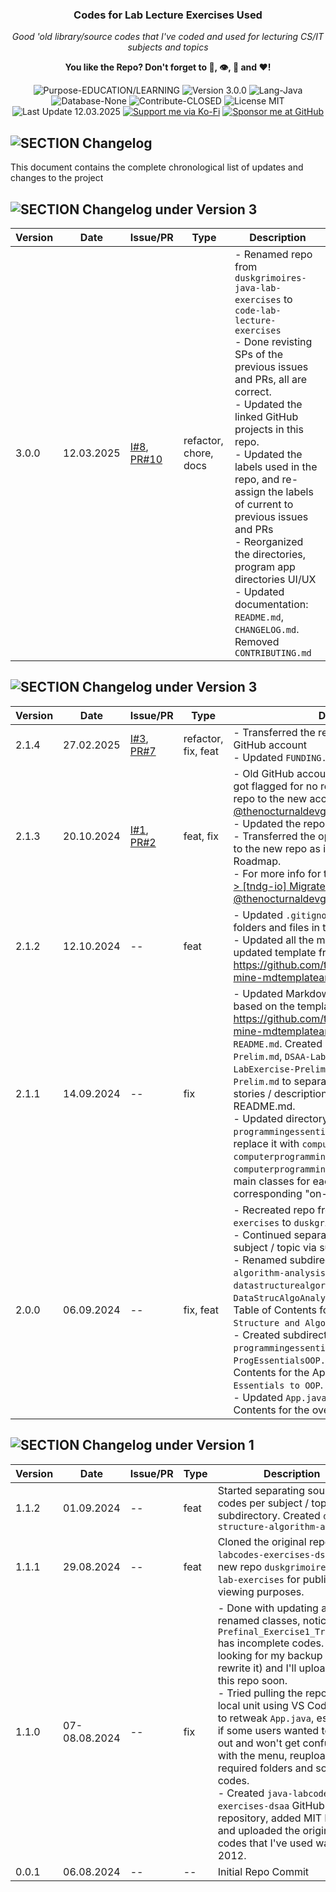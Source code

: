 <!-- <p align="center"><img src="/md_assets/octocat.gif" alt="Logo" width="130" height="130"></p> -->
<h3 align="center">Codes for Lab Lecture Exercises Used</h3>
<p align="center"><em>Good 'old library/source codes that I've coded and used for lecturing CS/IT subjects and topics</em></p>
<p align="center"><strong>You like the Repo? Don't forget to 🌟, 👁️, 🔱 and ❤️!</strong></p>
<p align="center">
   <img src="https://img.shields.io/badge/Purpose-EDUCATION/LEARNING-%2300416a?logoColor=white&labelColor=%2300416a&color=%2324292e&textColor=white" alt="Purpose-EDUCATION/LEARNING">
   <img src="https://img.shields.io/badge/Version-3.0.0-%2300416a?logoColor=white&labelColor=%2300416a&color=%2324292e&textColor=white" alt="Version 3.0.0">
   <img src="https://img.shields.io/badge/Lang-Java-%2300416a?logoColor=white&labelColor=%2300416a&color=%2324292e&textColor=white" alt="Lang-Java">
   <img src="https://img.shields.io/badge/Database-None-%2300416a?logoColor=white&labelColor=%2300416a&color=%2324292e&textColor=white" alt="Database-None">
   <img src="https://img.shields.io/badge/Contribute-CLOSED-%2300416a?logoColor=white&labelColor=%2300416a&color=%2324292e&textColor=white" alt="Contribute-CLOSED">
   <img src="https://img.shields.io/badge/License-MIT-%2300416a?logoColor=white&labelColor=%2300416a&color=%2324292e&textColor=white" alt="License MIT">
   <img src="https://img.shields.io/badge/Last%20Update-12.03.2025-%2300416a?logoColor=white&labelColor=%2300416a&color=%2324292e&textColor=white" alt="Last Update 12.03.2025">
   <a href="https://ko-fi.com/thenocturnaldevgypsy"><img src="https://img.shields.io/badge/Support%20me%20via%20Ko--Fi-%2300416a?logo=ko-fi&logoColor=white&color=%2300416a&textColor=white" alt="Support me via Ko-Fi"></a>
<a href="https://github.com/sponsors/thenocturnaldevgypsy"><img src="https://custom-icon-badges.demolab.com/badge/Sponsor%20me%20at%20GitHub-%2300416a?logo=heart&logoColor=white&color=%2300416a&textColor=white" alt="Sponsor me at GitHub"></a>
</p>

## ![SECTION Changelog](https://custom-icon-badges.demolab.com/badge/-Changelog-2471AE?logo=log&logoColor=white&labelColor=2471AE)
This document contains the complete chronological list of updates and changes to the project

## ![SECTION Changelog under Version 3](https://custom-icon-badges.demolab.com/badge/-Changelog%20under%20Version%203-24292e?logo=flame&logoColor=white&labelColor=00416a)

| Version | Date | Issue/PR | Type | Description |
| ------------- | ------------- | ------------- | ------------- | ------------- |
| 3.0.0 | 12.03.2025 | [I#8](https://github.com/thenocturnaldevgypsy/code-lab-lecture-exercises/issues/8), [PR#10](https://github.com/thenocturnaldevgypsy/code-lab-lecture-exercises/pull/10) | refactor, chore, docs | - Renamed repo from `duskgrimoires-java-lab-exercises` to `code-lab-lecture-exercises`<br>- Done revisting SPs of the previous issues and PRs, all are correct.<br>- Updated the linked GitHub projects in this repo.<br>- Updated the labels used in the repo, and re-assign the labels of current to previous issues and PRs<br>- Reorganized the directories, program app directories UI/UX<br>- Updated documentation: `README.md`, `CHANGELOG.md`. Removed `CONTRIBUTING.md` |

## ![SECTION Changelog under Version 3](https://custom-icon-badges.demolab.com/badge/-Changelog%20under%20Version%202-24292e?logo=flame&logoColor=white&labelColor=00416a)

| Version | Date | Issue/PR | Type | Description |
| ------------- | ------------- | ------------- | ------------- | ------------- |
| 2.1.4 | 27.02.2025 | [I#3](https://github.com/thenocturnaldevgypsy/code-lab-lecture-exercises/issues/6), [PR#7](https://github.com/thenocturnaldevgypsy/code-lab-lecture-exercises/pull/7) | refactor, fix, feat | - Transferred the repo back to my original GitHub account<br>- Updated `FUNDING.yml` |
| 2.1.3 | 20.10.2024 | [I#1](https://github.com/thenocturnaldevgypsy/code-lab-lecture-exercises/issues/1), [PR#2](https://github.com/thenocturnaldevgypsy/code-lab-lecture-exercises/pull/2) | feat, fix | - Old GitHub account [@thenocturnaldevgypsy](https://github.com/thenocturnaldevgypsy) got flagged for no reason given, recreating the repo to the new account [@thenocturnaldevgypsy-io](https://github.com/thenocturnaldevgypsy-io)<br>- Updated the repo's documentation's URLs<br>- Transferred the open issues from the old repo to the new repo as it's part of the repo's Roadmap.<br>- For more info for the whole migration, [[tndg] > [tndg-io] Migrate @thenocturnaldevgypsy to @thenocturnaldevgypsy-io](https://github.com/users/thenocturnaldevgypsy/projects/11) |
| 2.1.2 | 12.10.2024 | -- | feat | - Updated `.gitignore` and deleted unnecessary folders and files in the repo<br>- Updated all the markdown files based on the updated template from https://github.com/thenocturnaldevgypsy/tndg-mine-mdtemplatearchive |
| 2.1.1 | 14.09.2024 | -- | fix | - Updated Markdown files structure overall based on the template: https://github.com/thenocturnaldevgypsy/tndg-mine-mdtemplatearchive.<br>- Updated `README.md`. Created `DSAA-LabExercise-Prelim.md`, `DSAA-LabExercise-Prelim.md`, `DSAA-LabExercise-Prelim.md` and `DSAA-LabExercise-Prelim.md` to separate Demo and Exercise user stories / descriptions from the original README.md.<br>- Updated directory structure. Deleted `programmingessentialsoop` subdirectory, and replace it with `computerprogramming1`, `computerprogramming2` and `computerprogramming3` subdirectories. Created main classes for each subdirectories and the corresponding "on-going" placements.|
| 2.0.0 | 06.09.2024 | -- | fix, feat | - Recreated repo from `duskgrimoire-java-lab-exercises` to `duskgrimoires-java-lab-exercises` <br>- Continued separating source codes per subject / topic via subdirectory. <br>- Renamed subdirectory `data-structure-algorithm-analysis` to `datastructurealgorithmanalysis` and created `DataStrucAlgoAnalysis.java` to serve as the Table of Contents for the Apps under `Data Structure and Algorithm Analysis`. <br>- Created subdirectory `programmingessentialsoop` and created `ProgEssentialsOOP.java` to serve as the Table of Contents for the Apps under `Programming Essentials to OOP`. <br>- Updated `App.java` to serve as the Table of Contents for the overall App. |

## ![SECTION Changelog under Version 1](https://custom-icon-badges.demolab.com/badge/-Changelog%20under%20Version%201-24292e?logo=flame&logoColor=white&labelColor=00416a)

| Version | Date | Issue/PR | Type | Description |
| ------------- | ------------- | ------------- | ------------- | ------------- |
| 1.1.2 | 01.09.2024 | -- | feat | Started separating source codes per subject / topic via subdirectory. Created `data-structure-algorithm-analysis` |
| 1.1.1 | 29.08.2024 | -- | feat | Cloned the original repo `java-labcodes-exercises-dsaa` to the new repo `duskgrimoires-java-lab-exercises` for public viewing purposes. |
| 1.1.0 | 07-08.08.2024 | -- | fix | - Done with updating all renamed classes, noticed that `Prefinal_Exercise1_Trees.java` has incomplete codes. Will be looking for my backup (or just rewrite it) and I'll upload it in this repo soon. <br>- Tried pulling the repo to my local unit using VS Code, need to retweak `App.java`, especially if some users wanted to try it out and won't get confused with the menu, reuploaded all required folders and source codes. <br>- Created `java-labcodes-exercises-dsaa` GitHub `public` repository, added MIT License, and uploaded the original Java codes that I've used way back 2012. |
| 0.0.1 | 06.08.2024 | -- | -- | Initial Repo Commit |